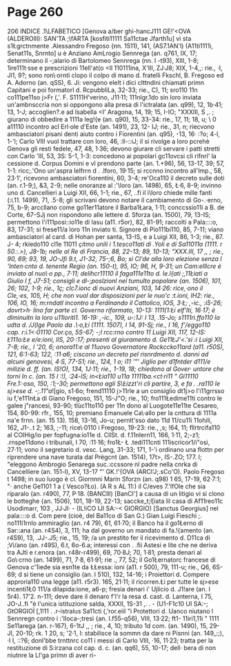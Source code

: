 # Page 260

206 INDICE .1\LFABETICO [Genova a/ber ghi-hancJ111 GE!'<OVA (ALDEROllI): SAN'TA ;\fARTA [kosfiti11111 Sa11ctae Jfarth1u] vi sta s1Łgrctnmente .Alessandro Fregoso {nn. 1511), 141, (AS7.1AN'l) (A11ti1111i, Senat11s, Snrnto] u è Anziano AmLrogio Sennrega (an. q761, IX, 17; determinano il -;alario di Bartolomeo Sennrega (nn. l -t93), XIII, 1-8; 1ire111t·sse e prescrizioni 11ell'at(o <Il 110111ina, X\'III, ZJ·J8; XIX, 1-4,,: rie., ·I, Jl1, 9?; sono ron\·ornti clopo il colpo di mano d. fratelli Fkschl, B. Fregoso ed A. Adorno (an. qSS), 6. Ji: vengono elelt i dici clttndini chiamati primn Capitani e poi formatorl d. RcpubbliLa, 32-33; rie., C), 11; sro110 11n co111pe11so j>Fr (,'. F. S1111H'verino, J11·11; 111nlgr.1do sin loro inviata un'ambnsccria non si oppongono alla presa di l'ictralata (an. q99), 12, 1b·41; 13, 1-J; accoglien?.e ad Isabella <I' Aragona, 14, 19; 15, I-IO; "XXXIII, S ,. ; giurano di obbedire a 1111a leg!{e (an. q90), 15, 33-34: rie., 17, 11; 18, u; \ 0 a11110 incontro acl Erl·ole d'Este (an. 1491), 23, 12- IJ; rie., 31, n; riecvono ambasciatori pisani denti aiuto contro i Fiorentini (an. q95), -13, 16· :?o; 4-l, 1-'l; Carlo VIII vuol trattare con loro, 46, :ll-::iJ; il si rivolge a loro pcrehè Genova gli resti fedele, 47, 48, 1·36; devono giurare cli servare i patti stretti con Carlo \'III, 53, 3S: 5-1, 1-3: concedono ai popolari gc11ovcsi cli rifnrl' la cessione d. Corpus Domini e vl prendono parte {an. 1.+96), 56, 13-17, 39; 57, 1-1: ricc;.'Ono un'aspra lelfrrn d . .lforo, 19·15; si rccnno incontro all'lmp., 58, 23·1', ricevono ambasciatori fiorentini, 60, 3-4; re\'Oca110 il decreto sulle doti (an. r.1-9;), &3, 2-9; nelle onoranze al :'\loro (an. 1498), 65, Ł·6, 8-9; invinno uno d. Cancellieri a Luigi XII, 66, 1-1; rie., 67, ..fi il ì\loro chiede mille fanti (:i.11. 1499), 71, .5-8; gli scrivani devono notare il cambiamento di Go-.·erno, 75, b-9; arccllano come go11er11atore il Barba1Łara, 1·11; conccssio11i a B. de Corte, 67-SJj non rispondono alle lettere d. Sforza (an. 1500), 79, 13-IS; permettono l'i111posi::io11e di lasu (a11. r5or), 82, 81-91; raccolti a Pala::::o, 83, 17-31; si frese11/a loro 11n inviato ti. Signore di Pio111bi110, 85, 7-11; viano ambasciatori al card. di Hohan per santa, 13-IS, e a Luigi XII, 86, 1-3; rie., 87. J- 4; rkiedo110 cl1e 11011 _çitmo unili i 1.tesco11ati di .Yoli e di Sa11011a (1111. r 50.:.>), J8-1b; nelle al Re di Francia, 88, 22-13; 89, 10-13; "XXX.III, 17 ,, ; rie., 90, 69; 93, 19, JO-Jfi 9.t, J1-32, 75-;6, Bo; si Cl'de alla loro elezione senza I 'lnten·cnto d. tenente Regio (an. 150-t), 95, IO; 96, H, 9-31; un Cam:elllcre è inviato al nuo\·o pp., 7·11; delihcr11110 il faga111e11to d. le.l{ati ;,11Łiati a Giulio I f, J7-51; consigli e dl-;poslzionl nel tumulto popolare {an. 1506), 101, 26; 102, 1-9; rie., 1ç; clc7.ionc di nuovi Anziani, 103, 14·26: rice,·ono il Cle,·es, 105, H; che non vuol dar disposizioni per le nuo\'c :t.ioni, IH2: rie., 106, IO, 16; m:rndatl incontro a Ferdinando il Cattolico, IOS, 3·Ł; ,-ic., :i5-26; dovrt>h· lino far parte cl. Governo riformato, 10-13: 1111(1:Łi elf'lti, 16·17; è dlminuitn la loro u11loritì1. 16-19: ,-ic., 109, u-:1J: I 13, .1S-Jo; s1111ri.ffo110 la udta d. /J(lge Paolo da .\·o,Łi (1111. 1507), l 14, 91-Sj; rie., I 16, f'/eggo110 cap. r:i.1<·01110 Cor.ço, 5S-67; -;l rcc:rno contro 11 Luigi XII, 117, 12-IS: Ł111o:Łe e/e:ioni, llS, 20·:17; presenti al giuramento d. Ge11ŁJ\'<.'si :i Luigi XII, 7-8; rie., l '20, 6; onora11:e al 11uovo Governatore Rockccko11ard (a11. r50S), 121, 6:1-63; 122, :11·a6; ciscono un decreto pel risnrdmento d. danni ad alcuni genovesi, 4·S, 77-S1; rie., 124, 1 o; i11 '"' Jiglio per d1fntder d111/e milizie d. ff. (an. IS!O), 134, 1J·11; rie., 1-19, 18; chiedono al Gover· untore che torni In c. {an. 15 l :!), :24-lS; in<Łia110 u11a 11111ba.<ct·ri11 " Gi11110 Fre.1:·oso, 150, :1;-30; permettono agli S\Łizzt'ri cli partire, 3, e fa . .ra110 le sj>ese d. -;.11"a_![gio, s1·6o; frend11110 j>11rle a un consiglio dt1j>o l'i11grrsso iu f,'e111nŁa di Giano Fregoso, 151, 1S-J"O; rie., 10; fro111Łedime11ti contro le galee j"rancesi, 93-90; tlùc11to110 per 11n dono al Luogote11e11te Cesareo, 154, 80-99: rfr., 155, 10; premiano Emanuele Ca\·allo per la cnttura di 1111a na\'e frnn. (an. 15 13). 158, 13-16, Jo-u; pernlt'sso dato 11d 11/cu11i 11ohili, 162, J1-..t 2; 163, ;-11; rice\·0110 i Fregoso, 19-23: rie., ,s; !64, 11; fllrtrcifa110 al COIHig/io per fopfugna:io11e d. CllSt. d. f.11nlern11, 166, 1·11, 2;-z1; .rnspe11dono i tribunali, l 70, :11·16; fro1Ł- Ł .tedi111cnti 111iscricor1/i"osi, 27·11; vono il segretario d. vesc. Lang, 31-33; 171, 1-'i ordinano una flottn per riprendere una nave turata dal Prégcnt (an. 1514), 17t>, IS-.ZO; 177. I; "eleggono Ambrogio Senarega suc.:ccssore nl padre nella cnrka di Cancelliere (an. 151-l), XV, 13-17 "' GK.!'{OVA (ARCI\'J;.sCo\'O). Paolo Fregoso t 1498; in suo luogo è cl. Giornnni Marin Sforzn (an. q98) 1 65, 17-19, 62·7:1; "· anche Ge1101 1 a ( Vesco?Ło). (A R s AL 11:) il C/eves 7.'lfOle che sia riparalo (an. r490), 77, P·18. (BANClll) [BanCI'] a causa di un litigio vi si clono le botteghe {an. 1506), 101, 18-19, 22-13; saccke_t;l[iata lil casa di Af11reo11c Usodimarr, 103 , JJ·JI· - (IL\!iCO IJl SA:-< GIORGIO) [Sanctus Georgius] nel pala::::o d. Com pere (cioè, del Ba11co di San G.) Gian Luigi Fieschi ;. no111i1rnlo ammiraglio (an. r4 79), 61, 61·70; il Banco ha il go1Łerno di Sar::ana (an. r4S4), 3, 111; ha dal governo un mandato di fa.!{amento (an. r4S9), 13, .JJ-.J5; rie., 15, 19; /a un prestito fer il ricevimento d. D11ca di ;Vi/ano (an. r49S), 6.t, 6o-6.a; interessi con . .fii Astesi e lite che ne deriva tra AJti e r.enora (an. r48r-r499), 69, 70·8J; 70, 1·81; presta denari al Go\·crno (an. 1499), 71, 7·8, 61·91; rie ., 77, 52; il Go1Łernatorc francese di Genova c'1iede sia esn1te da ŁŁessa: ioni (a11. r 500), 79, 111-u; rie., Q6, 6S- 69; d si tiene un consiglio (an. l 510), 132, 14-16; i Proiettori d. Compere approria110 una legge (a11. r5r3). 165, 21·11; il ricorren.Łi per tutte le sj>ese incenti1Ł0 111/a dilapida:ione, a6-p; fresia denari i' Ujlicio d. J1!are (an. I 5r4). 17'2. n-111; deve dare il denaro f'l'r la resa d. cast. d. Lanterna, I 75, JO-J..fi "è l'unica istituzione salda, XXXII, 1S-31 ,. . - (U1-F1c10 UI SA:-; GtORGIOÌ [,1!11 . .r-istralus Sa11cti (,'ror.eiil "i Protettori d. Uanco niutano l Sennregn contro i :'IIoca-;tresi {an. I.f55-q56), VIII, 13·22; ft1- 11iri1,11i " 1111 Se11arega (an. r-167), 6-1tJ ,, ; rie., 4, 10; tributo 1d com. (an. 1490), 15, 29-JI, 20-10; rk. 1 20, s; '2·1, I: stabilisce la sommn da dare ni Pisnni (an. 149_:;), ·I I, ::?6; donl'bbe trnttnrc co11 i messi di Carlo VIII, ·16, 11·23; tratta per la restituzione di S:irzana col cap. d. c. (an. qq6), 55, 10-17; dell· bera di non niutnre la Ll'ga primn di aver ri-